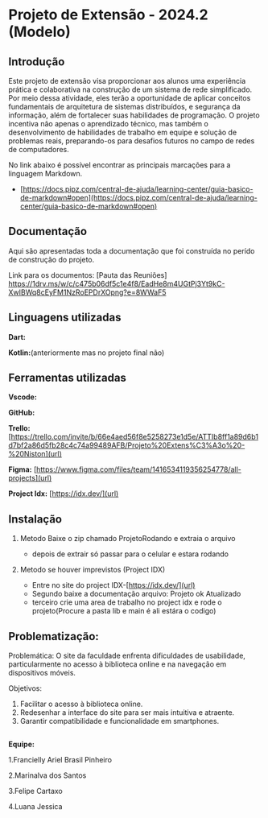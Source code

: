 # Projeto de Extensão - 2024.2 (Modelo)

## Introdução

Este projeto de extensão visa proporcionar aos alunos uma experiência prática e colaborativa na construção de um sistema de rede simplificado. Por meio dessa atividade, eles terão a oportunidade de aplicar conceitos fundamentais de arquitetura de sistemas distribuídos, e segurança da informação, além de fortalecer suas habilidades de programação. O projeto incentiva não apenas o aprendizado técnico, mas também o desenvolvimento de habilidades de trabalho em equipe e solução de problemas reais, preparando-os para desafios futuros no campo de redes de computadores.

No link abaixo é possível encontrar as principais marcações para a linguagem Markdown.

* [https://docs.pipz.com/central-de-ajuda/learning-center/guia-basico-de-markdown#open](https://docs.pipz.com/central-de-ajuda/learning-center/guia-basico-de-markdown#open)

## Documentação

Aqui são apresentadas toda a documentação que foi construída no perído de construção do projeto.

Link para os documentos:
[Pauta das Reuniões][ https://1drv.ms/w/c/c475b06df5c1e4f8/EadHe8m4UGtPj3Yt9kC-XwIBWq8cEyFM1NzRoEPDrXOpng?e=8WWaF5 ](url)

## Linguagens utilizadas

**Dart:**

**Kotlin:**(anteriormente mas no projeto final não)


## Ferramentas utilizadas

**Vscode:**

**GitHub:**

**Trello:** [https://trello.com/invite/b/66e4aed56f8e5258273e1d5e/ATTIb8ff1a89d6b1d7bf2a86d5fb28c4c74a99489AFB/Projeto%20Extens%C3%A3o%20-%20Niston](url)

**Figma:** [https://www.figma.com/files/team/1416534119356254778/all-projects](url)

**Project Idx:** [https://idx.dev/](url)

## Instalação

1. Metodo Baixe o zip chamado ProjetoRodando e extraia o arquivo
   * depois de extrair só passar para o celular e estara rodando
   
2. Metodo se houver imprevistos (Project IDX)
   * Entre no site do project IDX-[https://idx.dev/](url)
   * Segundo baixe a documentação arquivo: Projeto ok Atualizado
   * terceiro crie uma area de trabalho no project idx e rode o projeto(Procure a pasta lib e main é ali estára o codigo)
  
## Problematização:
 Problemática:
O site da faculdade enfrenta dificuldades de usabilidade, particularmente no acesso à biblioteca online e na navegação em dispositivos móveis.

 Objetivos:
1. Facilitar o acesso à biblioteca online.
2. Redesenhar a interface do site para ser mais intuitiva e atraente.
3. Garantir compatibilidade e funcionalidade em smartphones.

##

**Equipe:**


   1.Francielly Ariel Brasil Pinheiro

   2.Marinalva dos Santos

   3.Felipe Cartaxo

   4.Luana Jessica


